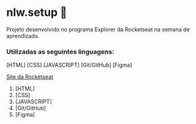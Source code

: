 # nlw.setup 🚀
Projeto desenvolvido no programa Explorer da Rocketseat na semana de aprendizado.


### Utilizadas as seguintes linguagens:

[HTML]
[CSS]
[JAVASCRIPT]
[Git/GitHub]
[Figma]

[Site da Rocketseat](https://www.rocketseat.com.br)

<ol>
  <li>[HTML]</li>
  <li>[CSS]</li>
  <li>[JAVASCRIPT]</li>
  <li>[Git/GitHub]</li>
  <li>[Figma]</li>
</ol>
